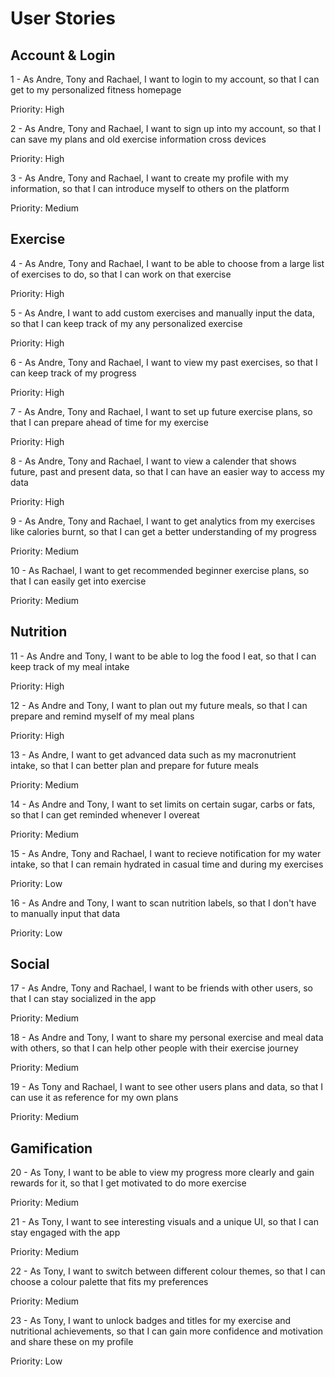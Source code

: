 # User Stories

## Account & Login

1 - As Andre, Tony and Rachael, I want to login to my account, so that I can get to my personalized fitness homepage

Priority: High

2 - As Andre, Tony and Rachael, I want to sign up into my account, so that I can save my plans and old exercise information cross devices

Priority: High

3 - As Andre, Tony and Rachael, I want to create my profile with my information, so that I can introduce myself to others on the platform

Priority: Medium

## Exercise 

4 - As Andre, Tony and Rachael, I want to be able to choose from a large list of exercises to do, so that I can work on that exercise

Priority: High

5 - As Andre, I want to add custom exercises and manually input the data, so that I can keep track of my any personalized exercise

Priority: High

6 - As Andre, Tony and Rachael, I want to view my past exercises, so that I can keep track of my progress

Priority: High

7 - As Andre, Tony and Rachael, I want to set up future exercise plans, so that I can prepare ahead of time for my exercise

Priority: High

8 - As Andre, Tony and Rachael, I want to view a calender that shows future, past and present data, so that I can have an easier way to access my data

Priority: High

9 - As Andre, Tony and Rachael, I want to get analytics from my exercises like calories burnt, so that I can get a better understanding of my progress

Priority: Medium

10 - As Rachael, I want to get recommended beginner exercise plans, so that I can easily get into exercise

Priority: Medium

## Nutrition

11 - As Andre and Tony, I want to be able to log the food I eat, so that I can keep track of my meal intake

Priority: High

12 - As Andre and Tony, I want to plan out my future meals, so that I can prepare and remind myself of my meal plans

Priority: High

13 - As Andre, I want to get advanced data such as my macronutrient intake, so that I can better plan and prepare for future meals

Priority: Medium

14 - As Andre and Tony, I want to set limits on certain sugar, carbs or fats, so that I can get reminded whenever I overeat

Priority: Medium

15 - As Andre, Tony and Rachael, I want to recieve notification for my water intake, so that I can remain hydrated in casual time and during my exercises

Priority: Low

16 - As Andre and Tony, I want to scan nutrition labels, so that I don't have to manually input that data

Priority: Low

## Social

17 - As Andre, Tony and Rachael, I want to be friends with other users, so that I can stay socialized in the app

Priority: Medium

18 - As Andre and Tony, I want to share my personal exercise and meal data with others, so that I can help other people with their exercise journey

Priority: Medium

19 - As Tony and Rachael, I want to see other users plans and data, so that I can use it as reference for my own plans

Priority: Medium

## Gamification

20 - As Tony, I want to be able to view my progress more clearly and gain rewards for it, so that I get motivated to do more exercise

Priority: Medium

21 - As Tony, I want to see interesting visuals and a unique UI, so that I can stay engaged with the app

Priority: Medium

22 - As Tony, I want to switch between different colour themes, so that I can choose a colour palette that fits my preferences

Priority: Medium

23 - As Tony, I want to unlock badges and titles for my exercise and nutritional achievements, so that I can gain more confidence and motivation and share these on my profile

Priority: Low

